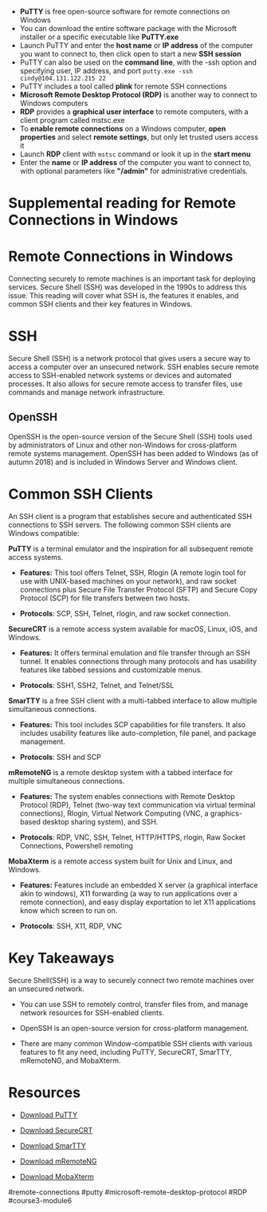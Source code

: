 -   **PuTTY** is free open-source software for remote connections on Windows
-   You can download the entire software package with the Microsoft installer or a specific executable like **PuTTY.exe**
-   Launch PuTTY and enter the **host name** or **IP address** of the computer you want to connect to, then click open to start a new **SSH session**
-   PuTTY can also be used on the **command line**, with the -ssh option and specifying user, IP address, and port
	  `putty.exe -ssh cindy@104.131.122.215 22`
-   PuTTY includes a tool called **plink** for remote SSH connections
-   **Microsoft Remote Desktop Protocol (RDP)** is another way to connect to Windows computers
-   **RDP** provides a **graphical user interface** to remote computers, with a client program called mstsc.exe
-   To **enable remote connections** on a Windows computer, **open properties** and select **remote settings**, but only let trusted users access it
-   Launch **RDP** client with `mstsc` command or look it up in the **start menu**
-   Enter the **name** or **IP address** of the computer you want to connect to, with optional parameters like **"/admin"** for administrative credentials.

# Supplemental reading for Remote Connections in Windows

# Remote Connections in Windows

Connecting securely to remote machines is an important task for deploying services. Secure Shell (SSH) was developed in the 1990s to address this issue. This reading will cover what SSH is, the features it enables, and common SSH clients and their key features in Windows.

# SSH

Secure Shell (SSH) is a network protocol that gives users a secure way to access a computer over an unsecured network. SSH enables secure remote access to SSH-enabled network systems or devices and automated processes. It also allows for secure remote access to transfer files, use commands and manage network infrastructure.

## OpenSSH

OpenSSH is the open-source version of the Secure Shell (SSH) tools used by administrators of Linux and other non-Windows for cross-platform remote systems management. OpenSSH has been added to Windows (as of autumn 2018) and is included in Windows Server and Windows client.

# Common SSH Clients

An SSH client is a program that establishes secure and authenticated SSH connections to SSH servers. The following common SSH clients are Windows compatible:

**PuTTY** is a terminal emulator and the inspiration for all subsequent remote access systems. 

-   **Features:** This tool offers Telnet, SSH, Rlogin (A remote login tool for use with UNIX-based machines on your network), and raw socket connections plus Secure File Transfer Protocol (SFTP) and Secure Copy Protocol (SCP) for file transfers between two hosts.
    
-   **Protocols**: SCP, SSH, Telnet, rlogin, and raw socket connection.
    

**SecureCRT** is a remote access system available for macOS, Linux, iOS, and Windows. 

-   **Features:** It offers terminal emulation and file transfer through an SSH tunnel. It enables connections through many protocols and has usability features like tabbed sessions and customizable menus.
    
-   **Protocols**: SSH1, SSH2, Telnet, and Telnet/SSL
    

**SmarTTY** is a free SSH client with a multi-tabbed interface to allow multiple simultaneous connections. 

-   **Features:** This tool includes SCP capabilities for file transfers. It also includes usability features like auto-completion, file panel, and package management. 
    
-   **Protocols**: SSH and SCP
    

**mRemoteNG** is a remote desktop system with a tabbed interface for multiple simultaneous connections. 

-   **Features:** The system enables connections with Remote Desktop Protocol (RDP), Telnet (two-way text communication via virtual terminal connections), Rlogin, Virtual Network Computing (VNC, a graphics-based desktop sharing system), and SSH.
    
-   **Protocols**: RDP, VNC, SSH, Telnet, HTTP/HTTPS, rlogin, Raw Socket Connections, Powershell remoting
    

**MobaXterm** is a remote access system built for Unix and Linux, and Windows. 

-   **Features:** Features include an embedded X server (a graphical interface akin to windows), X11 forwarding (a way to run applications over a remote connection), and easy display exportation to let X11 applications know which screen to run on.
    
-   **Protocols**: SSH, X11, RDP, VNC
    

# Key Takeaways

Secure Shell(SSH) is a way to securely connect two remote machines over an unsecured network.

-   You can use SSH to remotely control, transfer files from, and manage network resources for SSH-enabled clients.
    
-   OpenSSH is an open-source version for cross-platform management.
    
-   There are many common Window-compatible SSH clients with various features to fit any need, including PuTTY, SecureCRT, SmarTTY, mRemoteNG, and MobaXterm.
    

# Resources

-   [Download PuTTY](https://www.putty.org/)
    
-   [Download SecureCRT](https://www.vandyke.com/cgi-bin/releases.php?product=securecrt)
    
-   [Download SmarTTY](https://sysprogs.com/SmarTTY/download/)
    
-   [Download mRemoteNG](https://mremoteng.org/download)
    
-   [Download MobaXterm](https://mobaxterm.mobatek.net/download.html)

#remote-connections #putty #microsoft-remote-desktop-protocol #RDP #course3-module6